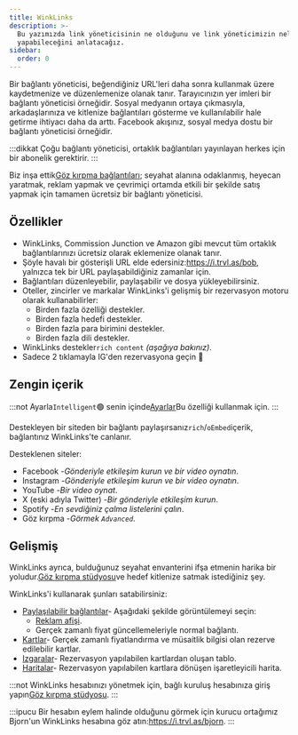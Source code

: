 ```yaml
---
title: WinkLinks
description: >-
  Bu yazımızda link yöneticisinin ne olduğunu ve link yöneticimizin neler
  yapabileceğini anlatacağız.
sidebar:
  order: 0
---
```

Bir bağlantı yöneticisi, beğendiğiniz URL'leri daha sonra kullanmak üzere kaydetmenize ve düzenlemenize olanak tanır. Tarayıcınızın yer imleri bir bağlantı yöneticisi örneğidir. Sosyal medyanın ortaya çıkmasıyla, arkadaşlarınıza ve kitlenize bağlantıları gösterme ve kullanılabilir hale getirme ihtiyacı daha da arttı. Facebook akışınız, sosyal medya dostu bir bağlantı yöneticisi örneğidir.

:::dikkat
Çoğu bağlantı yöneticisi, ortaklık bağlantıları yayınlayan herkes için bir abonelik gerektirir.
:::

Biz inşa ettik[Göz kırpma bağlantıları](https://i.trvl.as/); seyahat alanına odaklanmış, heyecan yaratmak, reklam yapmak ve çevrimiçi ortamda etkili bir şekilde satış yapmak için tamamen ücretsiz bir bağlantı yöneticisi.

## Özellikler

* WinkLinks, Commission Junction ve Amazon gibi mevcut tüm ortaklık bağlantılarınızı ücretsiz olarak eklemenize olanak tanır.
* Şöyle havalı bir gösterişli URL elde edersiniz:<https://i.trvl.as/bob>, yalnızca tek bir URL paylaşabildiğiniz zamanlar için.
* Bağlantıları düzenleyebilir, paylaşabilir ve dosya yükleyebilirsiniz.
* Oteller, zincirler ve markalar WinkLinks'i gelişmiş bir rezervasyon motoru olarak kullanabilirler:
  * Birden fazla özelliği destekler.
  * Birden fazla hedefi destekler.
  * Birden fazla para birimini destekler.
  * Birden fazla dili destekler.
* WinkLinks destekler`rich content` *(aşağıya bakınız)*.
* Sadece 2 tıklamayla IG'den rezervasyona geçin 🚀

## Zengin içerik

:::not
Ayarla`Intelligent`🟢 senin içinde[Ayarlar](/link-manager/settings)Bu özelliği kullanmak için.
:::

Destekleyen bir siteden bir bağlantı paylaşırsanız`rich`/`oEmbed`içerik, bağlantınız WinkLinks'te canlanır.

Desteklenen siteler:

* Facebook -*Gönderiyle etkileşim kurun ve bir video oynatın*.
* Instagram -*Gönderiyle etkileşim kurun ve bir video oynatın*.
* YouTube -*Bir video oynat*.
* X (eski adıyla Twitter) -*Bir gönderiyle etkileşim kurun*.
* Spotify -*En sevdiğiniz çalma listelerini çalın*.
* Göz kırpma -*Görmek `Advanced`*.

## Gelişmiş

WinkLinks ayrıca, bulduğunuz seyahat envanterini ifşa etmenin harika bir yoludur.[Göz kırpma stüdyosu](https://studio.wink.travel)ve hedef kitlenize satmak istediğiniz şey.

WinkLinks'i kullanarak şunları satabilirsiniz:

* [Paylaşılabilir bağlantılar](/studio/shareable-links)- Aşağıdaki şekilde görüntülemeyi seçin:
  * [Reklam afişi](/developers/web-components/#content-loader).
  * Gerçek zamanlı fiyat güncellemeleriyle normal bağlantı.
* [Kartlar](/studio/cards)- Gerçek zamanlı fiyatlandırma ve müsaitlik bilgisi olan rezerve edilebilir kartlar.
* [Izgaralar](/studio/grids)- Rezervasyon yapılabilen kartlardan oluşan tablo.
* [Haritalar](/studio/maps)- Rezervasyon yapılabilen kartlara dönüşen işaretleyicili harita.

:::not
WinkLinks hesabınızı yönetmek için, bağlı kuruluş hesabınıza giriş yapın[Göz kırpma stüdyosu](https://studio.wink.travel).
:::

:::ipucu
Bir hesabın eylem halinde olduğunu görmek için kurucu ortağımız Bjorn'un WinkLinks hesabına göz atın:<https://i.trvl.as/bjorn>.
:::

